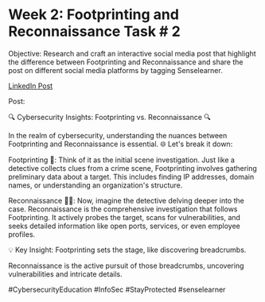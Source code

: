 <h1>Week 2: Footprinting and Reconnaissance Task # 2</h1>

Objective: 
Research and craft an interactive social media post that highlight the difference between Footprinting and Reconnaissance and share the post on different social media platforms by tagging Senselearner. 

[LinkedIn Post](https://www.linkedin.com/posts/jeff-tsui177_cybersecurityeducation-infosec-stayprotected-activity-7110379738245820416-VpIX?utm_source=share&utm_medium=member_desktop)

Post:

🔍 Cybersecurity Insights: Footprinting vs. Reconnaissance 🔍

In the realm of cybersecurity, understanding the nuances between Footprinting and Reconnaissance is essential. 🌐 Let's break it down:

Footprinting 👣:
Think of it as the initial scene investigation. Just like a detective collects clues from a crime scene, Footprinting involves gathering preliminary data about a target. This includes finding IP addresses, domain names, or understanding an organization's structure.

Reconnaissance 🕵️‍♂️:
Now, imagine the detective delving deeper into the case. Reconnaissance is the comprehensive investigation that follows Footprinting. It actively probes the target, scans for vulnerabilities, and seeks detailed information like open ports, services, or even employee profiles.

💡 Key Insight:
Footprinting sets the stage, like discovering breadcrumbs.

Reconnaissance is the active pursuit of those breadcrumbs, uncovering vulnerabilities and intricate details.


#CybersecurityEducation #InfoSec #StayProtected #senselearner

